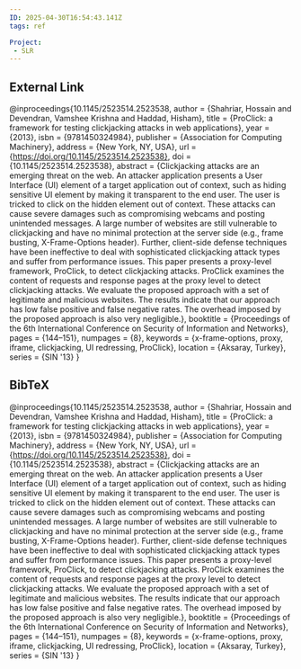 ```yaml
---
ID: 2025-04-30T16:54:43.141Z
tags: ref

Project:
 - SLR
---
```

## External Link

@inproceedings{10.1145/2523514.2523538, author = {Shahriar, Hossain and Devendran, Vamshee Krishna and Haddad, Hisham}, title = {ProClick: a framework for testing clickjacking attacks in web applications}, year = {2013}, isbn = {9781450324984}, publisher = {Association for Computing Machinery}, address = {New York, NY, USA}, url = {https://doi.org/10.1145/2523514.2523538}, doi = {10.1145/2523514.2523538}, abstract = {Clickjacking attacks are an emerging threat on the web. An attacker application presents a User Interface (UI) element of a target application out of context, such as hiding sensitive UI element by making it transparent to the end user. The user is tricked to click on the hidden element out of context. These attacks can cause severe damages such as compromising webcams and posting unintended messages. A large number of websites are still vulnerable to clickjacking and have no minimal protection at the server side (e.g., frame busting, X-Frame-Options header). Further, client-side defense techniques have been ineffective to deal with sophisticated clickjacking attack types and suffer from performance issues. This paper presents a proxy-level framework, ProClick, to detect clickjacking attacks. ProClick examines the content of requests and response pages at the proxy level to detect clickjacking attacks. We evaluate the proposed approach with a set of legitimate and malicious websites. The results indicate that our approach has low false positive and false negative rates. The overhead imposed by the proposed approach is also very negligible.}, booktitle = {Proceedings of the 6th International Conference on Security of Information and Networks}, pages = {144–151}, numpages = {8}, keywords = {x-frame-options, proxy, iframe, clickjacking, UI redressing, ProClick}, location = {Aksaray, Turkey}, series = {SIN '13} }

## BibTeX

@inproceedings{10.1145/2523514.2523538, author = {Shahriar, Hossain and Devendran, Vamshee Krishna and Haddad, Hisham}, title = {ProClick: a framework for testing clickjacking attacks in web applications}, year = {2013}, isbn = {9781450324984}, publisher = {Association for Computing Machinery}, address = {New York, NY, USA}, url = {https://doi.org/10.1145/2523514.2523538}, doi = {10.1145/2523514.2523538}, abstract = {Clickjacking attacks are an emerging threat on the web. An attacker application presents a User Interface (UI) element of a target application out of context, such as hiding sensitive UI element by making it transparent to the end user. The user is tricked to click on the hidden element out of context. These attacks can cause severe damages such as compromising webcams and posting unintended messages. A large number of websites are still vulnerable to clickjacking and have no minimal protection at the server side (e.g., frame busting, X-Frame-Options header). Further, client-side defense techniques have been ineffective to deal with sophisticated clickjacking attack types and suffer from performance issues. This paper presents a proxy-level framework, ProClick, to detect clickjacking attacks. ProClick examines the content of requests and response pages at the proxy level to detect clickjacking attacks. We evaluate the proposed approach with a set of legitimate and malicious websites. The results indicate that our approach has low false positive and false negative rates. The overhead imposed by the proposed approach is also very negligible.}, booktitle = {Proceedings of the 6th International Conference on Security of Information and Networks}, pages = {144–151}, numpages = {8}, keywords = {x-frame-options, proxy, iframe, clickjacking, UI redressing, ProClick}, location = {Aksaray, Turkey}, series = {SIN '13} }
